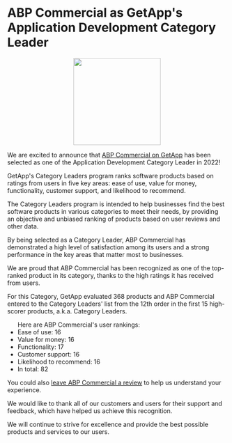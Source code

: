 <h1>ABP Commercial as GetApp's Application Development Category Leader</h1>
<center> <a href="https://www.getapp.com/development-tools-software/application-development/category-leaders/"> <img border="0" src="https://capterra.s3.amazonaws.com/assets/images/gdm-badges/GA_Badge_CategoryLeaders_2022_FullColor.png" width="200" /> </a> </center>
<p>We are excited to announce that <a href="https://www.getapp.com/development-tools-software/a/abp-commercial/">ABP Commercial on GetApp</a> has been selected as one of the Application Development Category Leader in 2022!</p>

<p>GetApp's Category Leaders program ranks software products based on ratings from users in five key areas: ease of use, value for money, functionality, customer support, and likelihood to recommend. </p>

<p>The Category Leaders program is intended to help businesses find the best software products in various categories to meet their needs, by providing an objective and unbiased ranking of products based on user reviews and other data.</p>

<p>By being selected as a Category Leader, ABP Commercial has demonstrated a high level of satisfaction among its users and a strong performance in the key areas that matter most to businesses.</p>

<p>We are proud that ABP Commercial has been recognized as one of the top-ranked product in its category, thanks to the high ratings it has received from users. </p>

<p> For this Category, GetApp evaluated 368 products and ABP Commercial entered to the Category Leaders' list from the 12th order in the first 15 high-scorer products, a.k.a. Category Leaders. </p>

<ul> Here are ABP Commercial's user rankings:
<li> Ease of use: 16</li>
<li> Value for money: 16</li>
<li> Functionality: 17</li>
<li> Customer support: 16</li>
<li> Likelihood to recommend: 16</li>
<li> In total: 82</li>
</ul>

<p>You could also <a href="https://reviews.getapp.com/new/2046822">leave ABP Commercial a review</a> to help us understand your experience.</p>

<p>We would like to thank all of our customers and users for their support and feedback, which have helped us achieve this recognition. </p>

<p>We will continue to strive for excellence and provide the best possible products and services to our users.</p>


